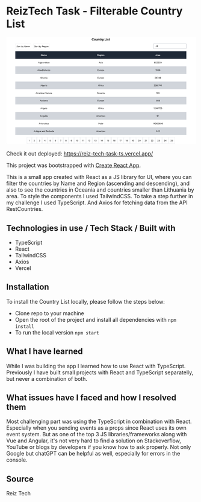 # ReizTech Task - Filterable Country List

![Filterable List of Countries](https://github.com/nikolagp/reiz-tech-task-ts/blob/main/public/reiz-tech-task.png?raw=true "Filterable List of Countries Cover")

Check it out deployed: https://reiz-tech-task-ts.vercel.app/

This project was bootstrapped with [Create React App](https://github.com/facebook/create-react-app).

This is a small app created with React as a JS library for UI, where you can filter the countries by Name and Region (ascending and descending), and also to see the countries in Oceania and countries smaller than Lithuania by area. To style the components I used TailwindCSS. To take a step further in my challenge I used TypeScript. And Axios for fetching data from the API RestCountries.

## Technologies in use / Tech Stack / Built with

  - TypeScript
  - React
  - TailwindCSS
  - Axios
  - Vercel

## Installation

To install the Country List locally, please follow the steps below:
  - Clone repo to your machine
  - Open the root of the project and install all dependencies with `npm install`
  - To run the local version `npm start`

## What I have learned

While I was building the app I learned how to use React with TypeScript. Previously I have built small projects with React and TypeScript separatelly, but never a combination of both.

## What issues have I faced and how I resolved them

Most challenging part was using the TypeScript in combination with React. Especially when you sending events as a props since React uses its own event system. But as one of the top 3 JS libraries/frameworks along with Vue and Angular, it's not very hard to find a solution on Stackoverflow, YouTube or blogs by developers if you know how to ask properly. Not only Google but chatGPT can be helpful as well, especially for errors in the console.

## Source

Reiz Tech
